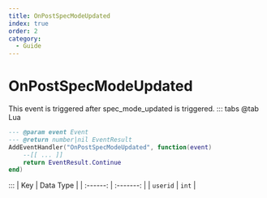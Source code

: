 ```yaml
---
title: OnPostSpecModeUpdated
index: true
order: 2
category:
  - Guide
---
```


# OnPostSpecModeUpdated
This event is triggered after spec_mode_updated is triggered.
::: tabs
@tab Lua
```lua
--- @param event Event
--- @return number|nil EventResult
AddEventHandler("OnPostSpecModeUpdated", function(event)
    --[[ ... ]]
    return EventResult.Continue
end)
```

:::
|    Key   | Data Type |
| :------: | :-------: |
| `userid` |   `int`   |